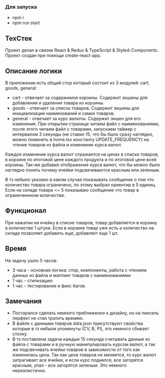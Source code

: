 
### Для запуска
* npm i
* npm run start

## ТехСтек
  Проект делал в связке React & Redux & TypeScript & Styled-Components.
  Проект создан при помощи create-react-app.

## Описание логики

В приложении есть общий стор который состоит из 3 модулей: cart, goods, general:
  * cart - отвечает за содержимое корзины. Содержит экшены для добавления и удаления товара из корзины.
  * goods - отвечает за список товаров. Содержит экшены для инициализации наименований и самих товаров.
  * general - отвечает за курс валюты. Содержит экшен для его изменения.
При открытии страници читаем файл с наименованиями, после этого читаем файл с товарами,  запускаем таймер с интервалом 3 секунды (не ставил 15, что бы было сразу наглядно, можно поменять в home.tsx константу UPDATE_FREQUENCY) на чтение товаров из файла и изменение курса валют.

Каждое изменение курса валют отражается на ценах в списке товаров, в корзине по итоговой цене каждого продукта и по итоговой цене всей корзины. 
Так-же добавил отображение курса валют, что бы можно было наглядно понять почему ячейки подсвечиваются красным или зеленым.

В тз небыло указано в каком случае показывать сообщение о том что количество товара ограничено, по этому выбрал ориентир в 5 единиц. Если на складе товара <= 5 показываю сообщение что товар в ограниченнном количестве. 

## Функционал 

   При нажатии на ячейку в списке товаров, товар добавляется в корзину в количестве 1 штуки. 
   Если в корзине товар уже есть и количество на складе позволяет добавить еще, добавляет еще 1 шт.
  
## Время

На задачу ушло 5 часов: 
  * 3 часа - основная логика: стор, компоненты, работа с чтением данных из файла и маппинг товаров с наименованиями
  * 1 час - стилизацию
  * 1 час - тестирование и фикс багов.

## Замечания

* Постарался сделать немного приближенно к дизайну, но на пиксель перфект не стал тратить времяю.
* В файле с данными товаров data.json присутствуют свойства которые в тз небыли упомянуты (СV, B, Pl), это немного сбивает столку.
* В тз поставлена задача каждые 15 секунда считывать данные из файла с товарами и в ручную манипулировать курсом валют, а так же подсвечивать ячейки товаров в зависимости от того как изменилась цена. Так как цена товаров не меняется, то курс валют затрагивает все ячейки, и если курс поднялся, все загорятся красным, упал - все загорятся зеленым. Это немного нереалистично.
